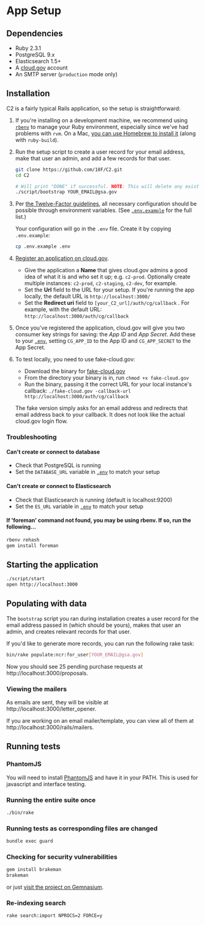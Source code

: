 # App Setup

## Dependencies

* Ruby 2.3.1
* PostgreSQL 9.x
* Elasticsearch 1.5+
* A [cloud.gov](https://cloud.gov/) account
* An SMTP server (`production` mode only)

## Installation

C2 is a fairly typical Rails application, so the setup is straightforward:

1. If you're installing on a development machine, we recommend using [`rbenv`](https://github.com/rbenv/rbenv/)
   to manage your Ruby environment, especially since we've had problems with
   `rvm`. On a Mac, [you can use Homebrew to install it](https://github.com/rbenv/rbenv#homebrew-on-mac-os-x)
   (along with `ruby-build`).

1. Run the setup script to create a user record for your email address, make
   that user an admin, and add a few records for that user.

    ```bash
    git clone https://github.com/18F/C2.git
    cd C2

    # Will print "DONE" if successful. NOTE: This will delete any existing records in your C2 database and add a few seed records.
    ./script/bootstrap YOUR_EMAIL@gsa.gov
    ```
1. Per [the Twelve-Factor guidelines](http://12factor.net/config), all necessary configuration should be possible through environment variables. (See [`.env.example`](../.env.example) for the full list.)

    Your configuration will go in the `.env` file. Create it by copying `.env.example`:

    ```bash
    cp .env.example .env
    ```
1. [Register an application on cloud.gov](https://cloud.gov/docs/apps/leveraging-authentication/#register-your-application-instances).
    * Give the application a **Name** that gives cloud.gov admins a good idea of what it is and who set it up; e.g. `c2-prod`.
      Optionally create multiple instances: `c2-prod`, `c2-staging`, `c2-dev`, for example.
    * Set the **Url** field to the URL for your setup. If you're running the app locally, the default URL is `http://localhost:3000/`
    * Set the **Redirect uri** field to `[your_C2_url]/auth/cg/callback` . For example, with the default URL: `http://localhost:3000/auth/cg/callback`

1. Once you've registered the application, cloud.gov will give you two consumer key strings for saving: the _App ID_ and _App Secret_. Add these to your [`.env`](../.env.example), setting `CG_APP_ID` to the App ID and `CG_APP_SECRET` to the App Secret.

1. To test locally, you need to use fake-cloud.gov:
    * Download the binary for [fake-cloud.gov](https://github.com/18F/cg-fake-uaa)
    * From the directory your binary is in, run `chmod +x fake-cloud.gov`
    * Run the binary, passing it the correct URL for your local instance's callback: `./fake-cloud.gov -callback-url http://localhost:3000/auth/cg/callback`

    The fake version simply asks for an email address and redirects that email address back to your callback. It does
    not look like the actual cloud.gov login flow.

### Troubleshooting

#### Can't create or connect to database

* Check that PostgreSQL is running
* Set the `DATABASE_URL` variable in [`.env`](../.env.example) to match your setup

#### Can't create or connect to Elasticsearch

* Check that Elasticsearch is running (default is localhost:9200)
* Set the `ES_URL` variable in [`.env`](../.env.example) to match your setup

#### If 'foreman' command not found, you may be using rbenv. If so, run the following...
```bash
rbenv rehash
gem install foreman
```

## Starting the application

```bash
./script/start
open http://localhost:3000
```

## Populating with data

The `bootstrap` script you ran during installation creates a user record for the
email address passed in (which should be yours), makes that user an admin, and
creates relevant records for that user.

If you'd like to generate more records, you can run the following rake task:

```bash
bin/rake populate:ncr:for_user[YOUR_EMAIL@gsa.gov]
```

Now you should see 25 pending purchase requests at
http://localhost:3000/proposals.

### Viewing the mailers

As emails are sent, they will be visible at http://localhost:3000/letter_opener.

If you are working on an email mailer/template, you can view all of them at
http://localhost:3000/rails/mailers.

## Running tests

### PhantomJS

You will need to install [PhantomJS](http://phantomjs.org/download.html) and
have it in your PATH. This is used for javascript and interface testing.

### Running the entire suite once

```bash
./bin/rake
```

### Running tests as corresponding files are changed

```bash
bundle exec guard
```

### Checking for security vulnerabilities

```bash
gem install brakeman
brakeman
```

or just [visit the project on Gemnasium](https://gemnasium.com/18F/C2).

### Re-indexing search

```bash
rake search:import NPROCS=2 FORCE=y
```
